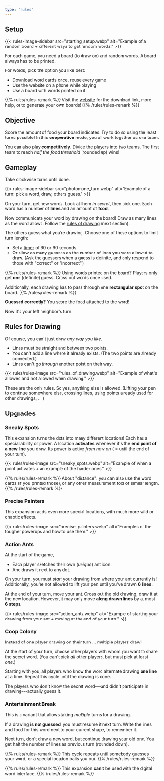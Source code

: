 ```yaml
---
type: "rules"
---
```


## Setup

{{< rules-image-sidebar src="starting_setup.webp" alt="Example of a random board + different ways to get random words." >}}

For each game, you need a board (to draw on) and random words. A board always has to be printed.

For words, pick the option you like best:

* Download word cards once, reuse every game
* Use the website on a phone while playing
* Use a board with words printed on it.

{{% rules/rules-remark %}}
Visit the [website](https://pandaqi.com/photomone) for the download link, more help, or to generate your own boards!
{{% /rules/rules-remark %}}

## Objective

Score the amount of food your board indicates. Try to do so using the least turns possible! In this **cooperative** mode, you all work together as one team.

You can also play **competitively**. Divide the players into two teams. The first team to reach _half the food threshold_ (rounded up) wins!


## Gameplay

Take clockwise turns until done.

{{< rules-image-sidebar src="photomone_turn.webp" alt="Example of a turn: pick a word, draw, others guess." >}}

On your turn, get new words. Look at them _in secret_, then pick one. Each word has a number of **lines** and an amount of **food**.

Now communicate your word by drawing on the board! Draw as many lines as the word allows. Follow the [rules of drawing](#rules_of_drawing) (next section).

The others guess what you're drawing. Choose one of these options to limit turn length:

* Set a [timer](https://pandaqi.com/tools/use/timer/) of 60 or 90 seconds. 
* Or allow as many guesses as the number of lines you were allowed to draw. (Ask the guessers when a guess is definite, and only respond to those with "correct" or "incorrect".)

{{% rules/rules-remark %}}
Using words printed on the board? Players only get **one** (definite) guess. Cross out words once used.

Additionally, each drawing has to pass through one **rectangular spot** on the board.
{{% /rules/rules-remark %}}

**Guessed correctly?** You score the food attached to the word!

Now it's your left neighbor's turn.

## Rules for Drawing

Of course, you can't just draw _any way you like_. 

* Lines must be straight and between two points.
* You can't add a line where it already exists. (The two points are already connected.)
* Lines can't go _through_ another point on their way.

{{< rules/rules-image src="rules_of_drawing.webp" alt="Example of what's allowed and not allowed when drawing." >}}

These are the only rules. So yes, anything else is allowed. (Lifting your pen to continue somewhere else, crossing lines, using points already used for other drawings, ... )


## Upgrades

### Sneaky Spots

This expansion turns the dots into many different locations! Each has a special ability or power. A location **activates** whenever it's the **end point of a new line** you draw. Its power is active _from now on_ ( = until the end of your turn).

{{< rules/rules-image src="sneaky_spots.webp" alt="Example of when a point activates + an example of the harder ones." >}}

<div data-rulebook-example="sneaky-spots"></div>

{{% rules/rules-remark %}}
About "distance": you can also use the word cards (if you printed those), or any other measurement tool of similar length.
{{% /rules/rules-remark %}}

### Precise Painters

This expansion adds even more special locations, with much more wild or chaotic effects.

{{< rules/rules-image src="precise_painters.webp" alt="Examples of the tougher powerups and how to use them." >}}

<div data-rulebook-example="precise-painters"></div>

### Action Ants

At the start of the game, 

* Each player sketches their own (_unique_) ant icon.
* And draws it next to any dot.

On your turn, you must _start_ your drawing from where your ant currently is! Additionally, you're not allowed to lift your pen until you've drawn **6 lines**.

At the end of your turn, move your ant. Cross out the old drawing, draw it at the new location. However, it may only move **along drawn lines** by at most **6 steps**.

{{< rules/rules-image src="action_ants.webp" alt="Example of starting your drawing from your ant + moving at the end of your turn." >}}

<div data-rulebook-example="action-ants"></div>

### Coop Colony

Instead of one player drawing on their turn ... multiple players draw!

At the start of your turn, choose other players with whom you want to share the secret word. (You can't pick _all_ other players, but must pick at least _one_.)

Starting with you, all players who know the word alternate drawing **one line** at a time. Repeat this cycle until the drawing is done.

The players who don't know the secret word---and didn't participate in drawing---actually guess it.

<div data-rulebook-example="coop-colony"></div>

### Antertainment Break

This is a variant that allows taking _multiple_ turns for a drawing.

If a drawing **is not guessed**, you must resume it next turn. Write the lines and food for this word next to your current shape, to remember it.

Next turn, don't draw a new word, but continue drawing your old one. You get half the number of lines as previous turn (rounded down).

{{% rules/rules-remark %}}
This cycle repeats until somebody guesses your word, or a special location bails you out. 
{{% /rules/rules-remark %}}

{{% rules/rules-remark %}}
This expansion **can't** be used with the digital word interface.
{{% /rules/rules-remark %}}

<div data-rulebook-example="antertainment-break"></div>
